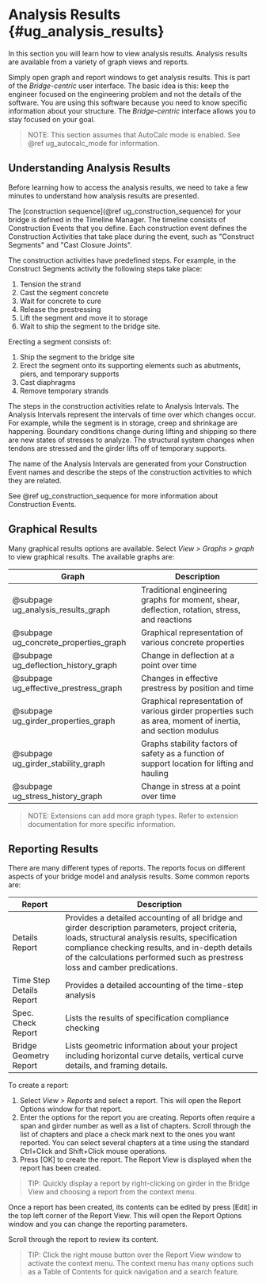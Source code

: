 Analysis Results {#ug_analysis_results}
==============================================
In this section you will learn how to view analysis results. Analysis results are available from a variety of graph views and reports. 

Simply open graph and report windows to get analysis results. This is part of the _Bridge-centric_ user interface. The basic idea is this: keep the engineer focused on the engineering problem and not the details of the software. You are using this software because you need to know specific information about your structure. The _Bridge-centric_ interface allows you to stay focused on your goal.

> NOTE: This section assumes that AutoCalc mode is enabled. See @ref ug_autocalc_mode for information.

Understanding Analysis Results
------------------------------
Before learning how to access the analysis results, we need to take a few minutes to understand how analysis results are presented. 

The [construction sequence](@ref ug_construction_sequence) for your bridge is defined in the Timeline Manager. The timeline consists of Construction Events that you define. Each construction event defines the Construction Activities that take place during the event, such as "Construct Segments" and "Cast Closure Joints". 

The construction activities have predefined steps. For example, in the Construct Segments activity the following steps take place:
1. Tension the strand
2. Cast the segment concrete
3. Wait for concrete to cure
4. Release the prestressing
5. Lift the segment and move it to storage
6. Wait to ship the segment to the bridge site.

Erecting a segment consists of:
1. Ship the segment to the bridge site
2. Erect the segment onto its supporting elements such as abutments, piers, and temporary supports
3. Cast diaphragms
4. Remove temporary strands

The steps in the construction activities relate to Analysis Intervals. The Analysis Intervals represent the intervals of time over which changes occur. For example, while the segment is in storage, creep and shrinkage are happening. Boundary conditions change during lifting and shipping so there are new states of stresses to analyze. The structural system changes when tendons are stressed and the girder lifts off of temporary supports.

The name of the Analysis Intervals are generated from your Construction Event names and describe the steps of the construction activities to which they are related. 

See @ref ug_construction_sequence for more information about Construction Events.
 
Graphical Results
-----------------
Many graphical results options are available. Select *View > Graphs > graph* to view graphical results. The available graphs are:

Graph | Description
-----------|------------
@subpage ug_analysis_results_graph | Traditional engineering graphs for moment, shear, deflection, rotation, stress, and reactions
@subpage ug_concrete_properties_graph | Graphical representation of various concrete properties
@subpage ug_deflection_history_graph | Change in deflection at a point over time
@subpage ug_effective_prestress_graph | Changes in effective prestress by position and time
@subpage ug_girder_properties_graph | Graphical representation of various girder properties such as area, moment of inertia, and section modulus
@subpage ug_girder_stability_graph | Graphs stability factors of safety as a function of support location for lifting and hauling
@subpage ug_stress_history_graph | Change in stress at a point over time

> NOTE: Extensions can add more graph types. Refer to extension documentation for more specific information.

Reporting Results
------------------
There are many different types of reports. The reports focus on different aspects of your bridge model and analysis results.
Some common reports are:

Report | Description
-------|------------
Details Report | Provides a detailed accounting of all bridge and girder description parameters, project criteria, loads, structural analysis results, specification compliance checking results, and in-depth details of the calculations performed such as prestress loss and camber predications.
Time Step Details Report | Provides a detailed accounting of the time-step analysis
Spec. Check Report | Lists the results of specification compliance checking
Bridge Geometry Report | Lists geometric information about your project including horizontal curve details, vertical curve details, and framing details.

To create a report:
1. Select *View > Reports* and select a report. This will open the Report Options window for that report. 
2. Enter the options for the report you are creating. Reports often require a span and girder number as well as a list of chapters. Scroll through the list of chapters and place a check mark next to the ones you want reported. You can select several chapters at a time using the standard Ctrl+Click and Shift+Click mouse operations.
3. Press [OK] to create the report. The Report View is displayed when the report has been created.

> TIP: Quickly display a report by right-clicking on girder in the Bridge View and choosing a report from the context menu.

Once a report has been created, its contents can be edited by press [Edit] in the top left corner of the Report View. This will open the Report Options window and you can change the reporting parameters.

Scroll through the report to review its content.

> TIP: Click the right mouse button over the Report View window to activate the context menu. The context menu has many options such as a Table of Contents for quick navigation and a search feature.
